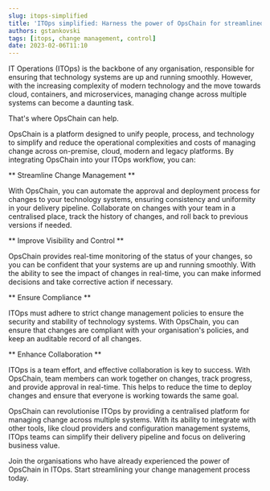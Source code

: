 ```yaml
---
slug: itops-simplified
title: 'ITOps simplified: Harness the power of OpsChain for streamlined change management'
authors: gstankovski
tags: [itops, change management, control]
date: 2023-02-06T11:10
---
```


IT Operations (ITOps) is the backbone of any organisation, responsible for ensuring that technology systems are up and running smoothly. However, with the increasing complexity of modern technology and the move towards cloud, containers, and microservices, managing change across multiple systems can become a daunting task.

<!--truncate-->

That's where OpsChain can help.

OpsChain is a platform designed to unify people, process, and technology to simplify and reduce the operational complexities and costs of managing change across on-premise, cloud, modern and legacy platforms. By integrating OpsChain into your ITOps workflow, you can:

** Streamline Change Management **

With OpsChain, you can automate the approval and deployment process for changes to your technology systems, ensuring consistency and uniformity in your delivery pipeline. Collaborate on changes with your team in a centralised place, track the history of changes, and roll back to previous versions if needed.

** Improve Visibility and Control **

OpsChain provides real-time monitoring of the status of your changes, so you can be confident that your systems are up and running smoothly. With the ability to see the impact of changes in real-time, you can make informed decisions and take corrective action if necessary.

** Ensure Compliance **

ITOps must adhere to strict change management policies to ensure the security and stability of technology systems. With OpsChain, you can ensure that changes are compliant with your organisation's policies, and keep an auditable record of all changes.

** Enhance Collaboration **

ITOps is a team effort, and effective collaboration is key to success. With OpsChain, team members can work together on changes, track progress, and provide approval in real-time. This helps to reduce the time to deploy changes and ensure that everyone is working towards the same goal.

OpsChain can revolutionise ITOps by providing a centralised platform for managing change across multiple systems. With its ability to integrate with other tools, like cloud providers and configuration management systems, ITOps teams can simplify their delivery pipeline and focus on delivering business value.

Join the organisations who have already experienced the power of OpsChain in ITOps. Start streamlining your change management process today.
